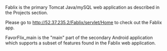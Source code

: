 Fablix is the primary Tomcat Java/mySQL web application as described in the Projects section.

Please go to http://52.37.235.2/Fablix/servlet/Home to check out the Fablix app.

FavorFlix_main is the "main" part of the secondary Android application which supports a subset of features found in the Fablix web application.
